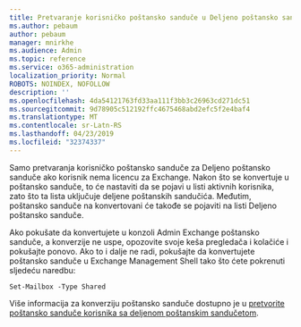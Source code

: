 ```yaml
---
title: Pretvaranje korisničko poštansko sanduče u Deljeno poštansko sanduče?
ms.author: pebaum
author: pebaum
manager: mnirkhe
ms.audience: Admin
ms.topic: reference
ms.service: o365-administration
localization_priority: Normal
ROBOTS: NOINDEX, NOFOLLOW
description: ''
ms.openlocfilehash: 4da54121763fd33aa111f3bb3c26963cd271dc51
ms.sourcegitcommit: 9d78905c512192ffc4675468abd2efc5f2e4baf4
ms.translationtype: MT
ms.contentlocale: sr-Latn-RS
ms.lasthandoff: 04/23/2019
ms.locfileid: "32374337"
---
```

Samo pretvaranja korisničko poštansko sanduče za Deljeno poštansko sanduče ako korisnik nema licencu za Exchange. Nakon što se konvertuje u poštansko sanduče, to će nastaviti da se pojavi u listi aktivnih korisnika, zato što ta lista uključuje deljene poštanskih sandučića. Međutim, poštansko sanduče na konvertovani će takođe se pojaviti na listi Deljeno poštansko sanduče. 
  
Ako pokušate da konvertujete u konzoli Admin Exchange poštansko sanduče, a konverzije ne uspe, opozovite svoje keša pregledača i kolačiće i pokušajte ponovo. Ako to i dalje ne radi, pokušajte da konvertujete poštansko sanduče u Exchange Management Shell tako što ćete pokrenuti sljedeću naredbu:
  
```
Set-Mailbox -Type Shared
```

Više informacija za konverziju poštansko sanduče dostupno je u [pretvorite poštansko sanduče korisnika sa deljenom poštanskim sandučetom](https://support.office.com/client/2e122487-e1f5-4f26-ba41-5689249d93ba).
  
